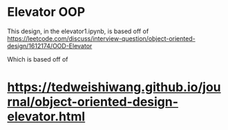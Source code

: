 # Elevator OOP

This design, in the elevator1.ipynb, is based off of
https://leetcode.com/discuss/interview-question/object-oriented-design/1612174/OOD-Elevator

Which is based off of

# https://tedweishiwang.github.io/journal/object-oriented-design-elevator.html
